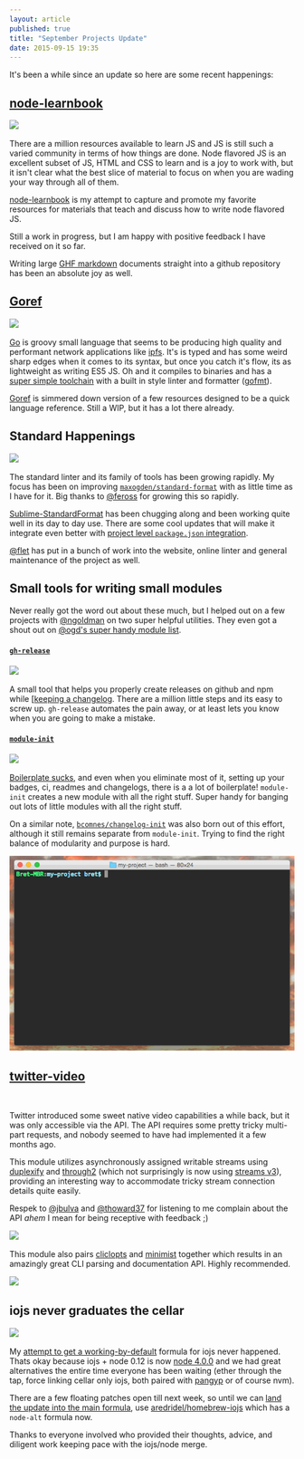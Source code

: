 ```yaml
---
layout: article
published: true
title: "September Projects Update"
date: 2015-09-15 19:35
---
```


It's been a while since an update so here are some recent happenings:

## [node-learnbook](https://github.com/bcomnes/node-learnbook)

[![](https://farm1.staticflickr.com/568/20833555994_7da961145b_o.png)](https://github.com/bcomnes/node-learnbook)

There are a million resources available to learn JS and JS is still such a varied community in terms of how things are done.  Node flavored JS is an excellent subset of JS, HTML and CSS to learn and is a joy to work with, but it isn't clear what the best slice of material to focus on when you are wading your way through all of them.

[node-learnbook](https://github.com/bcomnes/node-learnbook) is my attempt to capture and promote my favorite resources for materials that teach and discuss how to write node flavored JS.

Still a work in progress, but I am happy with positive feedback I have received on it so far.

Writing large [GHF markdown](https://help.github.com/articles/github-flavored-markdown/) documents straight into a github repository has been an absolute joy as well.

## [Goref](https://github.com/bcomnes/goref)

[![](https://farm1.staticflickr.com/641/20835149643_445d9a0df9_o.png)](https://github.com/bcomnes/goref)

[Go](https://golang.org/) is groovy small language that seems to be producing high quality and performant network applications like [ipfs](http://ipfs.io/).  It's is typed and has some weird sharp edges when it comes to its syntax, but once you catch it's flow, its as lightweight as writing ES5 JS.  Oh and it compiles to binaries and has a [super simple toolchain](https://golang.org/doc/code.html) with a built in style linter and formatter ([gofmt](https://golang.org/cmd/gofmt/)).

[Goref](https://github.com/bcomnes/goref) is simmered down version of a few resources designed to be a quick language reference.  Still a WIP, but it has a lot there already.

## Standard Happenings

[![](https://farm1.staticflickr.com/769/21445284342_2b6419d557_o.png)](http://standardjs.com/)

The standard linter and its family of tools has been growing rapidly.  My focus has been on improving [`maxogden/standard-format`](https://github.com/maxogden/standard-format) with as little time as I have for it.  Big thanks to [@feross](http://feross.org/) for growing this so rapidly.

[Sublime-StandardFormat](https://packagecontrol.io/packages/StandardFormat) has been chugging along and been working quite well in its day to day use.  There are some cool updates that will make it integrate even better with [project level `package.json` integration](https://github.com/bcomnes/sublime-standard-format/issues/30).

[@flet](https://twitter.com/flettre) has put in a bunch of work into the website, online linter and general maintenance of the project as well.

## Small tools for writing small modules

Never really got the word out about these much, but I helped out on a few projects with [@ngoldman](http://ngoldman.me/) on two super helpful utilities.  They even got a shout out on [@ogd's super handy module list](https://github.com/maxogden/maintenance-modules).

#### [`gh-release`](https://github.com/ngoldman/gh-release)

[![](https://github.com/ngoldman/gh-release/raw/master/demo.gif)](https://github.com/ngoldman/gh-release)

A small tool that helps you properly create releases on github and npm while [[keeping a changelog](http://keepachangelog.com/).  There are a million little steps and its easy to screw up.  `gh-release` automates the pain away, or at least lets you know when you are going to make a mistake.

#### [`module-init`](https://github.com/ngoldman/module-init)

[![](https://farm1.staticflickr.com/781/21456244825_b46a82c796_o.png)](https://github.com/ngoldman/module-init)

[Boilerplate sucks](http://nodejsreactions.tumblr.com/post/71214841806/you-know-theres-a-yeoman-generator-for-that), and even when you eliminate most of it, setting up your badges, ci, readmes and changelogs, there is a a lot of boilerplate!  `module-init` creates a new module with all the right stuff.   Super handy for banging out lots of little modules with all the right stuff.

On a similar note, [`bcomnes/changelog-init`](https://github.com/bcomnes/changelog-init) was also born out of this effort, although it still remains separate from `module-init`.  Trying to find the right balance of modularity and purpose is hard.

[![](https://github.com/bcomnes/changelog-init/raw/master/changelog-init.gif)](https://github.com/bcomnes/changelog-init)

## [twitter-video](https://github.com/bcomnes/twitter-video)

[![]()](https://github.com/bcomnes/twitter-video)

Twitter introduced some sweet native video capabilities a while back, but it was only accessible via the API.  The API requires some pretty tricky multi-part requests, and nobody seemed to have had implemented it a few months ago.

This module utilizes asynchronously assigned writable streams using [duplexify](https://github.com/mafintosh/duplexify) and [through2](https://github.com/rvagg/through2) (which not surprisingly is now using [streams v3](https://nodejs.org/api/stream.html)), providing an interesting way to accommodate tricky stream connection details quite easily.

Respek to [@jbulva](https://twitter.com/jbulava) and [@thoward37](https://twitter.com/thoward37/) for listening to me complain about the API *ahem* I mean for being receptive with feedback ;)

[![](https://farm6.staticflickr.com/5656/21269345749_f9943f16a6_o.png)](https://twitter.com/bretolius/status/636763594219130880)

This module also pairs [cliclopts](https://github.com/finnp/cliclopts) and [minimist](https://www.npmjs.com/package/minimist) together which results in an amazingly great CLI parsing and documentation API.  Highly recommended.

[![](https://github.com/finnp/cliclopts/raw/master/cliclopts.png)](https://github.com/finnp/cliclopts)

## iojs never graduates the cellar

[![](https://farm1.staticflickr.com/675/21430268116_51268ef9d0_o.png)](https://github.com/Homebrew/homebrew/pull/36369)

My [attempt to get a working-by-default](https://github.com/Homebrew/homebrew/pull/36369) formula for iojs never happened.  Thats okay because iojs + node 0.12 is now [node 4.0.0](https://medium.com/node-js-javascript/4-0-is-the-new-1-0-386597a3436d) and we had great alternatives the entire time everyone has been waiting (ether through the tap, force linking cellar only iojs, both paired with [pangyp](https://www.npmjs.com/package/pangyp) or of course nvm).

There are a few floating patches open till next week, so until we can [land the update into the main formula](https://github.com/Homebrew/homebrew/pull/43973), use [aredridel/homebrew-iojs](https://github.com/aredridel/homebrew-iojs) which has a `node-alt` formula now.

Thanks to everyone involved who provided their thoughts, advice, and diligent work keeping pace with the iojs/node merge.
